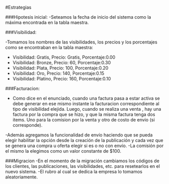 #Estrategias

###Hipotesis inicial:
-Seteamos la fecha de inicio del sistema como la máxima encontrada en la tabla maestra.

###Visibilidad:

-Tomamos los nombres de las visibilidades, los precios y los porcentajes como se encontraban en la tabla maestra:

- Visibilidad: Gratis,  Precio: Gratis, Porcentaje:0.00
- Visibilidad: Bronze,  Precio: 60,     Porcentaje:0.30
- Visibilidad: Plata,   Precio: 100,    Porcentaje:0.20
- Visibilidad: Oro,     Precio: 140,    Porcentaje:0.15
- Visibilidad: Platino, Precio: 160,    Porcentaje:0.10


###Facturacion:

- Como dice en el enunciado, cuando una factura pasa a estar activa se debe generar en ese mismo instante la facturacion correspondiente al tipo de visibilidad elejida. Luego, cuando se realiza una venta , hay una factura por la compra que se hizo, y que la misma factura tenga dos items. Uno para la comision por la venta y otro de costo de envio (si corresponde).

-Además agregamos la funcionalidad de envío haciendo que se pueda elegir habilitar la opción desde la creación de la publicación y cada vez que se genera una compra u oferta elegir si es o no con envío.
-La comisión por el mismo la elegimos como un valor constante de $100.

###Migracion
-En el momento de la migración cambiamos los códigos de los clientes, las publicaciones, las visibilidades, etc. para resetearlos en el nuevo sistema.
-El rubro al cual se dedica la empresa lo tomamos aleatoriamente.
